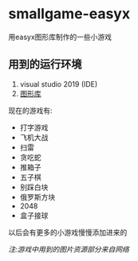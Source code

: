 # smallgame-easyx
用easyx图形库制作的一些小游戏

用到的运行环境
--------------
1. visual studio 2019 (IDE)
2. [图形库](https://easyx.cn/)



现在的游戏有:
- 打字游戏
- 飞机大战
- 扫雷
- 贪吃蛇
- 推箱子
- 五子棋
- 别踩白块
- 俄罗斯方块
- 2048
- 盒子接球


以后会有更多的小游戏慢慢添加进来的

*注:游戏中用到的图片资源部分来自网络*

